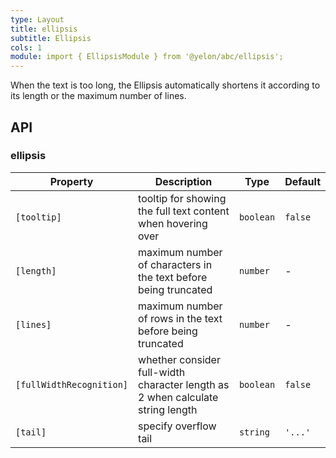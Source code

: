 ```yaml
---
type: Layout
title: ellipsis
subtitle: Ellipsis
cols: 1
module: import { EllipsisModule } from '@yelon/abc/ellipsis';
---
```


When the text is too long, the Ellipsis automatically shortens it according to its length or the maximum number of lines.

## API

### ellipsis

| Property | Description | Type | Default |
|----------|-------------|------|---------|
| `[tooltip]` | tooltip for showing the full text content when hovering over | `boolean` | `false` |
| `[length]` | maximum number of characters in the text before being truncated | `number` | - |
| `[lines]` | maximum number of rows in the text before being truncated | `number` | - |
| `[fullWidthRecognition]` | whether consider full-width character length as 2 when calculate string length | `boolean` | `false` |
| `[tail]` | specify overflow tail | `string` | `'...'` |
